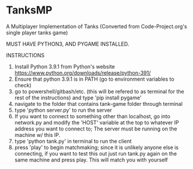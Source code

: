# TanksMP
A Multiplayer Implementation of Tanks (Converted from Code-Project.org's single player tanks game)

MUST HAVE PYTHON3, AND PYGAME INSTALLED.

INSTRUCTIONS
  1. Install Python 3.9.1 from Python's website https://www.python.org/downloads/release/python-391/
  2. Ensure that python 3.9.1 is in PATH (go to environment variables to check)
  3. go to powershell/gitbash/etc. (this will be refered to as terminal for the rest of the instructions) and type 'pip install pygame'
  4. navigate to the folder that contains tank-game folder through terminal
  5. type 'python server.py' to run the server
  6. If you want to connect to something other than localhost, go into network.py and modify the 'HOST' variable at the top to whatever IP address you want to connect to;  The server must be running on the machine w/ this IP.
  7. type 'python tank.py' in terminal to run the client
  8. press 'play' to begin matchmaking; since it is unlikely anyone else is connecting, if you want to test this out just run tank.py again on the same machine and press play.  This will match you with yourself

